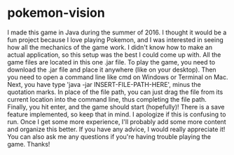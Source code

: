 # pokemon-vision
I made this game in Java during the summer of 2016. I thought it would be a fun project because I love playing Pokemon, and I was interested in seeing how all the mechanics of the game work. I didn't know how to make an actual application, so this setup was the best I could come up with. All the game files are located in this one .jar file. To play the game, you need to download the .jar file and place it anywhere (like on your desktop). Then you need to open a command line like cmd on Windows or Terminal on Mac. Next, you have type 'java -jar INSERT-FILE-PATH-HERE', minus the quotation marks. In place of the file path, you can just drag the file from its current location into the command line, thus completing the file path. Finally, you hit enter, and the game should start (hopefully)! There is a save feature implemented, so keep that in mind. I apologize if this is confusing to run. Once I get some more experience, I'll probably add some more content and organize this better. If you have any advice, I would really appreciate it! You can also ask me any questions if you're having trouble playing the game. Thanks!
